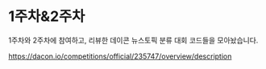 # 1주차&2주차

1주차와 2주차에 참여하고, 리뷰한 데이콘 뉴스토픽 분류 대회 코드들을 모아놨습니다.

https://dacon.io/competitions/official/235747/overview/description
